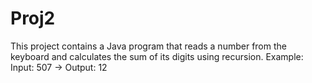 # Proj2
This project contains a Java program that reads a number from the keyboard and calculates the sum of its digits using recursion.
Example: Input: 507 → Output: 12
